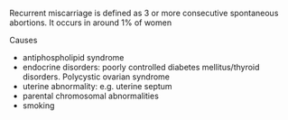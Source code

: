 Recurrent miscarriage is defined as 3 or more consecutive spontaneous abortions. It occurs in around 1% of women  
  
Causes  
* antiphospholipid syndrome
* endocrine disorders: poorly controlled diabetes mellitus/thyroid disorders. Polycystic ovarian syndrome
* uterine abnormality: e.g. uterine septum
* parental chromosomal abnormalities
* smoking

